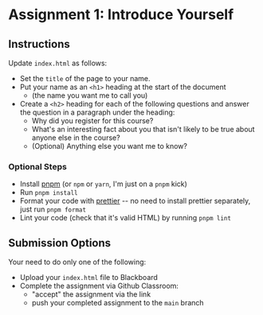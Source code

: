 # Assignment 1: Introduce Yourself

## Instructions

Update `index.html` as follows:

- Set the `title` of the page to your name.
- Put your name as an `<h1>` heading at the start of the document
  - (the name you want me to call you)
- Create a `<h2>` heading for each of the following questions and answer the question in a paragraph under the heading:
  - Why did you register for this course?
  - What's an interesting fact about you that isn't likely to be true about anyone else in the course?
  - (Optional) Anything else you want me to know?

### Optional Steps

- Install [pnpm](http://pnpm.io) (or `npm` or `yarn`, I'm just on a `pnpm` kick)
- Run `pnpm install`
- Format your code with [prettier](http://prettier.io) -- no need to install prettier separately, just run `pnpm format`
- Lint your code (check that it's valid HTML) by running `pnpm lint`

## Submission Options

Your need to do only one of the following:

- Upload your `index.html` file to Blackboard
- Complete the assignment via Github Classroom:
  - "accept" the assignment via the link
  - push your completed assignment to the `main` branch
